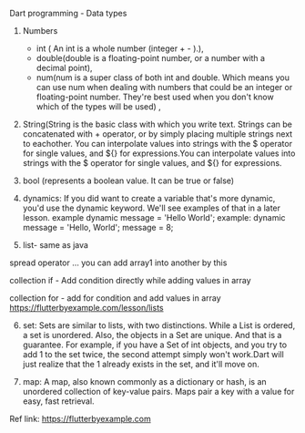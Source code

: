 Dart programming - Data types

1. Numbers
    - int ( An int is a whole number (integer + - ).),
    - double(double is a floating-point number, or a number with a decimal point),
    - num(num is a super class of both int and double. Which means you can use num when dealing with numbers that could be an integer or floating-point number. They're best used when you don't know which of the types will be used) ,

2. String(String is the basic class with which you write text. Strings can be concatenated with + operator, or by simply placing multiple strings next to eachother. You can interpolate values into strings with the $ operator for single values, and ${} for expressions.You can interpolate values into strings with the $ operator for single values, and ${} for expressions.
3. bool (represents a boolean value. It can be true or false)

4. dynamics: If you did want to create a variable that's more dynamic, you'd use the dynamic keyword. We'll see examples of that in a later lesson.
example
dynamic message = 'Hello World';
example:
dynamic message = 'Hello, World';
message = 8; 

5. list- same as java
 
spread operator … you can add array1 into another by this
 
collection if - Add condition directly while adding values in array
 
collection for - add for condition and add values in array 
 https://flutterbyexample.com/lesson/lists
 
6. set: Sets are similar to lists, with two distinctions. While a List is ordered, a set is unordered. Also, the objects in a Set are unique. And that is a guarantee.
For example, if you have a Set of int objects, and you try to add 1 to the set twice, the second attempt simply won't work.Dart will just realize that the 1 already exists in the set, and it'll move on.

7. map: A map, also known commonly as a dictionary or hash, is an unordered collection of key-value pairs. Maps pair a key with a value for easy, fast retrieval.


Ref link: https://flutterbyexample.com

